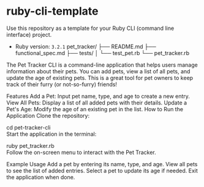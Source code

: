 # ruby-cli-template

Use this repository as a template for your Ruby CLI (command line interface) project.

- Ruby version: `3.2.1`
pet_tracker/
├── README.md
├── functional_spec.md
├── tests/
│   └── test_pet.rb
└── pet_tracker.rb

The Pet Tracker CLI is a command-line application that helps users manage information about their pets. You can add pets, view a list of all pets, and update the age of existing pets. This is a great tool for pet owners to keep track of their furry (or not-so-furry) friends!

Features
Add a Pet: Input pet name, type, and age to create a new entry.
View All Pets: Display a list of all added pets with their details.
Update a Pet's Age: Modify the age of an existing pet in the list.
How to Run the Application
Clone the repository:

cd pet-tracker-cli  
Start the application in the terminal:

ruby pet_tracker.rb  
Follow the on-screen menu to interact with the Pet Tracker.

Example Usage
Add a pet by entering its name, type, and age.
View all pets to see the list of added entries.
Select a pet to update its age if needed.
Exit the application when done.
